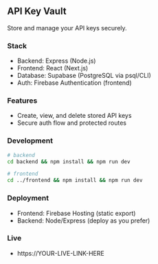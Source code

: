 ## API Key Vault

Store and manage your API keys securely.

### Stack
- Backend: Express (Node.js)
- Frontend: React (Next.js)
- Database: Supabase (PostgreSQL via psql/CLI)
- Auth: Firebase Authentication (frontend)

### Features
- Create, view, and delete stored API keys
- Secure auth flow and protected routes

### Development
```bash
# backend
cd backend && npm install && npm run dev

# frontend
cd ../frontend && npm install && npm run dev
```

### Deployment
- Frontend: Firebase Hosting (static export)
- Backend: Node/Express (deploy as you prefer)

### Live
- https://YOUR-LIVE-LINK-HERE
